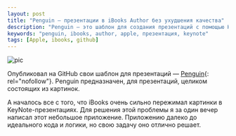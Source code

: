 ```yaml
---
layout: post
title: "Penguin — презентации в iBooks Author без ухудшения качества"
description: "Penguin — это шаблон для создания презентаций с помощью HTML в iBooks Author"
keywords: "penguin, ibooks, author, apple, презентация, keynote"
tags: [Apple, ibooks, github]
---
```


![pic][] 

Опубликовал на GitHub свои шаблон для презентаций — [Penguin][]{: rel="nofollow"}. Penguin предназначен, для презентаций, целиком состоящих из картинок.

А началось все с того, что iBooks очень сильно пережимал картинки в KeyNote-презентациях. Для решения этой проблемы я за один вечер написал этот небольшое приложение. Приложению далеко до идеального кода и логики, но свою задачу оно отлично решает.

[pic]: http://31808.selcdn.ru/it-prm/pics/pingvini.jpg
[Penguin]: https://github.com/shuvalov-anton/Penguin